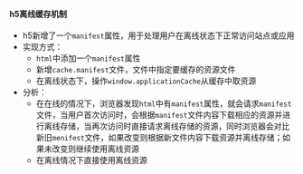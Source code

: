 #### h5离线缓存机制
* h5新增了一个`manifest`属性，用于处理用户在离线状态下正常访问站点或应用
* 实现方式：
  * `html`中添加一个`manifest`属性
  * 新增`cache.manifest`文件，文件中指定要缓存的资源文件
  * 在离线状态下，操作`window.applicationCache`从缓存中取资源
* 分析：
  * 在在线的情况下，浏览器发现`html`中有`manifest`属性，就会请求`manifest`文件，当用户首次访问时，会根据`manifest`文件内容下载相应的资源并进行离线存储，当再次访问时直接请求离线存储的资源，同时浏览器会对比新旧`menifest`文件，如果改变则根据新文件内容下载资源并离线存储；如果未改变则继续使用离线资源
  * 在离线情况下直接使用离线资源